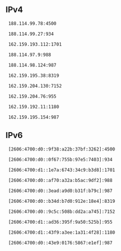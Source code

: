 ## IPv4
```
 188.114.99.78:4500
```
```
 188.114.99.27:934
```
```
 162.159.193.112:1701
```
```
 188.114.97.9:988
```
```
 188.114.98.124:987
```
```
 162.159.195.38:8319
```
```
 162.159.204.130:7152
```
```
 162.159.204.76:955
```
```
 162.159.192.11:1180
```
```
 162.159.195.154:987
```

## IPv6
```
 [2606:4700:d0::9f38:a22b:37bf:3262]:4500
```
```
 [2606:4700:d0::0f67:755b:97e5:7403]:934
```
```
 [2606:4700:d1::1e7a:6743:34c9:b3d8]:1701
```
```
 [2606:4700:d0::af70:a32a:b5ac:9df2]:988
```
```
 [2606:4700:d0::3ead:a9d0:b31f:b79c]:987
```
```
 [2606:4700:d0::b34d:b7d0:912e:18e4]:8319
```
```
 [2606:4700:d0::9c5c:508b:dd2a:a745]:7152
```
```
 [2606:4700:d1::ad36:395f:9a50:525b]:955
```
```
 [2606:4700:d1::43f9:a3ee:1a31:4f28]:1180
```
```
 [2606:4700:d0::43e9:0176:5867:e1ef]:987
```
